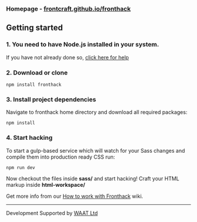 ### Homepage - [frontcraft.github.io/fronthack](http://frontcraft.github.io/fronthack/)

## Getting started

### 1. You need to have Node.js installed in your system.

If you have not already done so, [click here for help](https://nodejs.org/en/download/package-manager/)


### 2. Download or clone

```
npm install fronthack
```


### 3. Install project dependencies

Navigate to fronthack home directory and download all required packages:
```
npm install
```


### 4. Start hacking

To start a gulp-based service which will watch for your Sass changes and compile them into production ready CSS run:

```
npm run dev
```
Now checkout the files inside **sass/** and start hacking! Craft your HTML markup inside **html-workspace/**

Get more info from our [How to work with Fronthack](https://github.com/frontcraft/fronthack/wiki/1.-How-to-work-with-Fronthack) wiki.

----------

Development Supported by [WAAT Ltd](http://waat.eu)
